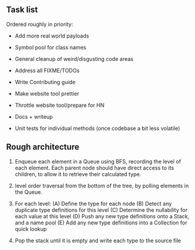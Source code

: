 
## Task list

Ordered roughly in priority:

- Add more real world payloads
- Symbol pool for class names
- General cleanup of weird/disgusting code areas
- Address all FIXME/TODOs
- Write Contributing guide

- Make website tool prettier
- Throttle website tool/prepare for HN
- Docs + writeup

- Unit tests for individual methods (once codebase a bit less volatile)

## Rough architecture


1. Enqueue each element in a Queue using BFS, recording the level of each element.
Each parent node should have direct access to its children, to allow it to retrieve their calculated type.

2. level order traversal from the bottom of the tree, by polling elements in the Queue.
3. For each level:
    (A) Define the type for each node
    (B) Detect any duplicate type definitions for this level
    (C) Determine the nullability for each value at this level
    (D) Push any new type definitions onto a Stack, and a name pool
    (E) Add any new type definitions into a Collection for quick lookup
4. Pop the stack until it is empty and write each type to the source file